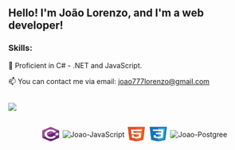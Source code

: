 ## Hello! I'm João Lorenzo, and I'm a web developer!

<h3>Skills:</h3>

📖 Proficient in C# - .NET and JavaScript.

📫 You can contact me via email: joao777lorenzo@gmail.com


##
<a href="https://www.linkedin.com/in/joaolorenz/" target="_blank"><img src="https://img.shields.io/badge/-LinkedIn-%230077B5?style=for-the-badge&logo=linkedin&logoColor=white" target="_blank"></a>
##
<div align="center">
  <img align="center" alt="Joao-C-Sharp" height="30" width="40" src="https://raw.githubusercontent.com/devicons/devicon/master/icons/csharp/csharp-original.svg">
  <img align="center" alt="Joao-JavaScript" height="30" width="40" src="https://cdn.jsdelivr.net/gh/devicons/devicon/icons/javascript/javascript-original.svg">
  <img align="center" alt="Joao-HTML" height="30" width="40" src="https://raw.githubusercontent.com/devicons/devicon/master/icons/html5/html5-original.svg">
  <img align="center" alt="Joao-CSS" height="30" width="40" src="https://raw.githubusercontent.com/devicons/devicon/master/icons/css3/css3-original.svg">
  <img align="center" alt="Joao-Postgree" height="30" width="40" src="https://cdn.jsdelivr.net/gh/devicons/devicon/icons/postgresql/postgresql-original.svg" />
</div>

##


